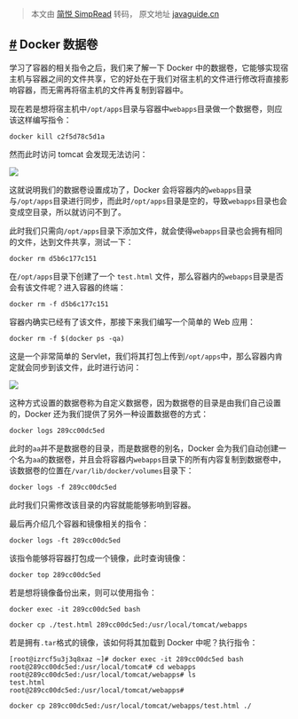 > 本文由 [简悦 SimpRead](http://ksria.com/simpread/) 转码， 原文地址 [javaguide.cn](https://javaguide.cn/tools/docker/docker-in-action.html)

[#](#docker-数据卷) Docker 数据卷
---------------------------

学习了容器的相关指令之后，我们来了解一下 Docker 中的数据卷，它能够实现宿主机与容器之间的文件共享，它的好处在于我们对宿主机的文件进行修改将直接影响容器，而无需再将宿主机的文件再复制到容器中。

现在若是想将宿主机中`/opt/apps`目录与容器中`webapps`目录做一个数据卷，则应该这样编写指令：

```
docker kill c2f5d78c5d1a
```

然而此时访问 tomcat 会发现无法访问：

![](https://oss.javaguide.cn/github/javaguide/tools/docker/docker-data-volume-webapp-8080.png)

这就说明我们的数据卷设置成功了，Docker 会将容器内的`webapps`目录与`/opt/apps`目录进行同步，而此时`/opt/apps`目录是空的，导致`webapps`目录也会变成空目录，所以就访问不到了。

此时我们只需向`/opt/apps`目录下添加文件，就会使得`webapps`目录也会拥有相同的文件，达到文件共享，测试一下：

```
docker rm d5b6c177c151
```

在`/opt/apps`目录下创建了一个 `test.html` 文件，那么容器内的`webapps`目录是否会有该文件呢？进入容器的终端：

```
docker rm -f d5b6c177c151
```

容器内确实已经有了该文件，那接下来我们编写一个简单的 Web 应用：

```
docker rm -f $(docker ps -qa)
```

这是一个非常简单的 Servlet，我们将其打包上传到`/opt/apps`中，那么容器内肯定就会同步到该文件，此时进行访问：

![](https://oss.javaguide.cn/github/javaguide/tools/docker/docker-data-volume-webapp-8080-hello-world.png)

这种方式设置的数据卷称为自定义数据卷，因为数据卷的目录是由我们自己设置的，Docker 还为我们提供了另外一种设置数据卷的方式：

```
docker logs 289cc00dc5ed
```

此时的`aa`并不是数据卷的目录，而是数据卷的别名，Docker 会为我们自动创建一个名为`aa`的数据卷，并且会将容器内`webapps`目录下的所有内容复制到数据卷中，该数据卷的位置在`/var/lib/docker/volumes`目录下：

```
docker logs -f 289cc00dc5ed
```

此时我们只需修改该目录的内容就能能够影响到容器。

最后再介绍几个容器和镜像相关的指令：

```
docker logs -ft 289cc00dc5ed
```

该指令能够将容器打包成一个镜像，此时查询镜像：

```
docker top 289cc00dc5ed
```

若是想将镜像备份出来，则可以使用指令：

```
docker exec -it 289cc00dc5ed bash
```

```
docker cp ./test.html 289cc00dc5ed:/usr/local/tomcat/webapps
```

若是拥有`.tar`格式的镜像，该如何将其加载到 Docker 中呢？执行指令：

```
[root@izrcf5u3j3q8xaz ~]# docker exec -it 289cc00dc5ed bash
root@289cc00dc5ed:/usr/local/tomcat# cd webapps
root@289cc00dc5ed:/usr/local/tomcat/webapps# ls
test.html
root@289cc00dc5ed:/usr/local/tomcat/webapps#
```

```
docker cp 289cc00dc5ed:/usr/local/tomcat/webapps/test.html ./
```

